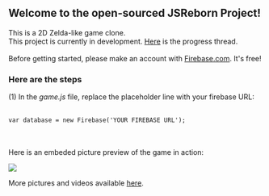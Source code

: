 <h2> Welcome to the open-sourced JSReborn Project!</h2>
<p>
This is a 2D Zelda-like game clone. <br>
This project is currently in development. <a href="http://evora.forumotion.com/t5-game-progress-updates">Here</a> is the progress thread.<br><br>
Before getting started, please make an account with <a href="http://www.firebase.com">Firebase.com</a>. It's free! 


<h3>Here are the steps</h3>
(1) In the <em>game.js</em> file, replace the placeholder line with your firebase URL:
<br><br>
<code>
var database = new Firebase('YOUR FIREBASE URL'); 
</code>

<br><br>
Here is an embeded picture preview of the game in action: 

<img src="http://i37.servimg.com/u/f37/19/58/72/57/chatnu11.png" />

More pictures and videos available <a href="http://evora.forumotion.com/t5-game-progress-updates">here</a>.

</p>
